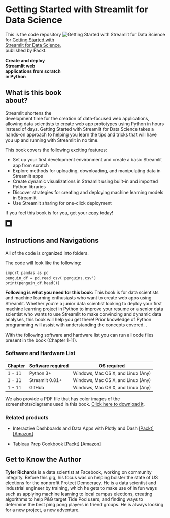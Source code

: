 # Getting Started with Streamlit for Data Science

<a href="https://www.packtpub.com/product/getting-started-with-streamlit-for-data-science/9781800565500?utm_source=github&utm_medium=repository&utm_campaign=978-1-80056-550-0"><img src="https://m.media-amazon.com/images/I/41ezAWgOZdS.jpg" alt="Getting Started with Streamlit for Data Science" height="256px" align="right"></a>

This is the code repository for [Getting Started with Streamlit for Data Science](https://www.packtpub.com/product/getting-started-with-streamlit-for-data-science/9781800565500?utm_source=github&utm_medium=repository&utm_campaign=978-1-80056-550-0), published by Packt.

**Create and deploy Streamlit web applications from scratch in Python**

## What is this book about?
Streamlit shortens the development time for the creation of data-focused web applications, allowing data scientists to create web app prototypes using Python in hours instead of days. Getting Started with Streamlit for Data Science takes a hands-on approach to helping you learn the tips and tricks that will have you up and running with Streamlit in no time.

This book covers the following exciting features: 
* Set up your first development environment and create a basic Streamlit app from scratch
* Explore methods for uploading, downloading, and manipulating data in Streamlit apps
* Create dynamic visualizations in Streamlit using built-in and imported Python libraries
* Discover strategies for creating and deploying machine learning models in Streamlit
* Use Streamlit sharing for one-click deployment

If you feel this book is for you, get your [copy](https://www.amazon.com/dp/B095Z1R3BP) today!

<a href="https://www.packtpub.com/?utm_source=github&utm_medium=banner&utm_campaign=GitHubBanner"><img src="https://raw.githubusercontent.com/PacktPublishing/GitHub/master/GitHub.png" 
alt="https://www.packtpub.com/" border="5" /></a>


## Instructions and Navigations
All of the code is organized into folders.

The code will look like the following:
```
import pandas as pd
penguin_df = pd.read_csv('penguins.csv')
print(penguin_df.head())
```

**Following is what you need for this book:**
This book is for data scientists and machine learning enthusiasts who want to create web apps using Streamlit. Whether you’re a junior data scientist looking to deploy your first machine learning project in Python to improve your resume or a senior data scientist who wants to use Streamlit to make convincing and dynamic data analyses, this book will help you get there! Prior knowledge of Python programming will assist with understanding the concepts covered.	.

With the following software and hardware list you can run all code files present in the book (Chapter 1-11).

### Software and Hardware List

| Chapter  | Software required                   | OS required                        |
| -------- | ------------------------------------| -----------------------------------|
| 1 - 11   | Python 3+                           | Windows, Mac OS X, and Linux (Any) |
| 1 - 11   | Streamlit 0.81+                     | Windows, Mac OS X, and Linux (Any) |
| 1 - 11   | GitHub                              | Windows, Mac OS X, and Linux (Any) |



We also provide a PDF file that has color images of the screenshots/diagrams used in this book. [Click here to download it](https://static.packt-cdn.com/downloads/9781800565500_ColorImages.pdf).


### Related products <Other books you may enjoy>
* Interactive Dashboards and Data Apps with Plotly and Dash [[Packt]](https://www.packtpub.com/https://www.packtpub.com/product/interactive-dashboards-and-data-apps-with-plotly-and-dash/9781800568914?utm_source=github&utm_medium=repository&utm_campaign=9781800568914product/interactive-dashboards-and-data-apps-with-plotly-and-dash/9781800568914?utm_source=github&utm_medium=repository&utm_campaign=978-1-80056-891-4) [[Amazon]](https://www.amazon.com/dp/1800568916)

* Tableau Prep Cookbook [[Packt]](https://www.packtpub.com/product/tableau-prep-cookbook/9781800563766?utm_source=github&utm_medium=repository&utm_campaign=9781800563766) [[Amazon]](https://www.amazon.com/dp/1800563760)

## Get to Know the Author
**Tyler Richards**
is a data scientist at Facebook, working on community integrity. Before this gig, his focus was on helping bolster the state of US elections for the nonprofit Protect Democracy. He is a data scientist and industrial engineer by training, which he gets to make use of in fun ways such as applying machine learning to local campus elections, creating algorithms to help P&G target Tide Pod users, and finding ways to determine the best ping pong players in friend groups. He is always looking for a new project, a new adventure.


